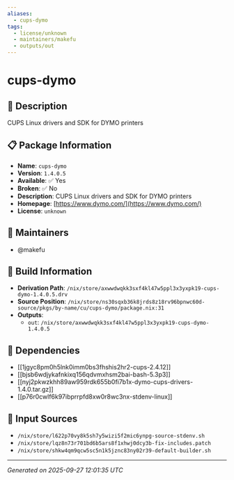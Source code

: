 ```yaml
---
aliases:
  - cups-dymo
tags:
  - license/unknown
  - maintainers/makefu
  - outputs/out
---
```


# cups-dymo

## 📝 Description

CUPS Linux drivers and SDK for DYMO printers

## 📋 Package Information

- **Name**: `cups-dymo`
- **Version**: `1.4.0.5`
- **Available**: ✅ Yes
- **Broken**: ✅ No
- **Description**: CUPS Linux drivers and SDK for DYMO printers
- **Homepage**: [https://www.dymo.com/](https://www.dymo.com/)
- **License**: `unknown`
## 👥 Maintainers

- @makefu


## 🔧 Build Information

- **Derivation Path**: `/nix/store/axwwdwqkk3sxf4kl47w5ppl3x3yxpk19-cups-dymo-1.4.0.5.drv`
- **Source Position**: `/nix/store/ns30sqxb36k8jrds8z18rv96bpnwc60d-source/pkgs/by-name/cu/cups-dymo/package.nix:31`
- **Outputs**:
  - `out`:  `/nix/store/axwwdwqkk3sxf4kl47w5ppl3x3yxpk19-cups-dymo-1.4.0.5`

## 🔗 Dependencies

- [[1jgyc8pm0h5lnk0imm0bs3fhshis2hr2-cups-2.4.12]]
- [[bjsb6wdjykafnkixq156qdvmxhsm2bai-bash-5.3p3]]
- [[nyj2pkwzkhh89aw959rdk655b0fi7b1x-dymo-cups-drivers-1.4.0.tar.gz]]
- [[p76r0cwlf6k97ibprrpfd8xw0r8wc3nx-stdenv-linux]]

## 📁 Input Sources

- `/nix/store/l622p70vy8k5sh7y5wizi5f2mic6ynpg-source-stdenv.sh`
- `/nix/store/lqz8n73r701bd6b5ars8f1xhwj0dcy3b-fix-includes.patch`
- `/nix/store/shkw4qm9qcw5sc5n1k5jznc83ny02r39-default-builder.sh`

---
*Generated on 2025-09-27 12:01:35 UTC*
